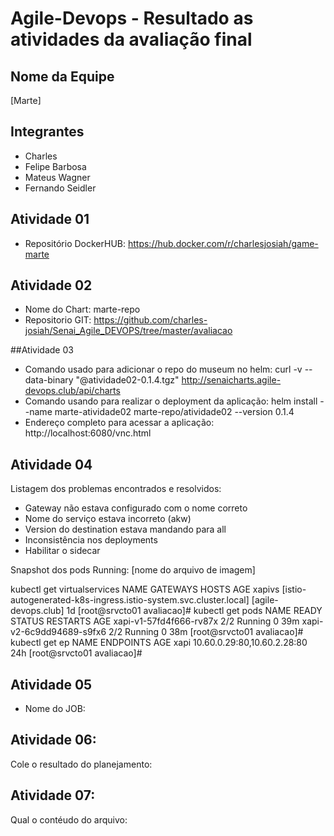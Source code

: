# Agile-Devops - Resultado as atividades da avaliação final


## Nome da Equipe
[Marte]

## Integrantes
 - Charles
 - Felipe Barbosa
 - Mateus Wagner
 - Fernando Seidler

## Atividade 01
- Repositório DockerHUB: https://hub.docker.com/r/charlesjosiah/game-marte

## Atividade 02
- Nome do Chart: marte-repo
- Repositorio GIT: https://github.com/charles-josiah/Senai_Agile_DEVOPS/tree/master/avaliacao

##Atividade 03
- Comando usado para adicionar o repo do museum no helm: curl -v --data-binary "@atividade02-0.1.4.tgz" http://senaicharts.agile-devops.club/api/charts
- Comando usando para realizar o deployment da aplicação: helm install --name marte-atividade02 marte-repo/atividade02 --version 0.1.4
- Endereço completo para acessar a aplicação: http://localhost:6080/vnc.html

## Atividade 04
Listagem dos problemas encontrados e resolvidos:

- Gateway não estava configurado com o nome correto
- Nome do serviço estava incorreto (akw)
- Version do destination estava mandando para all
- Inconsistência nos deployments
- Habilitar o sidecar

Snapshot dos pods Running: [nome do arquivo de imagem]

 kubectl get virtualservices
 NAME     GATEWAYS                                                           HOSTS                 AGE
 xapivs   [istio-autogenerated-k8s-ingress.istio-system.svc.cluster.local]   [agile-devops.club]   1d
 [root@srvcto01  avaliacao]# kubectl get pods
 NAME                       READY   STATUS    RESTARTS   AGE
 xapi-v1-57fd4f666-rv87x    2/2     Running   0          39m
 xapi-v2-6c9dd94689-s9fx6   2/2     Running   0          38m
 [root@srvcto01  avaliacao]# kubectl get ep
 NAME   ENDPOINTS                     AGE
 xapi   10.60.0.29:80,10.60.2.28:80   24h
 [root@srvcto01  avaliacao]# 




## Atividade 05
- Nome do JOB:

## Atividade 06:
Cole o resultado do planejamento:

## Atividade 07:
Qual o contéudo do arquivo:
